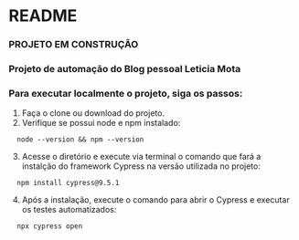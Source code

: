 # README

### PROJETO EM CONSTRUÇÃO ##

### Projeto de automação do Blog pessoal Leticia Mota ###

### Para executar localmente o projeto, siga os passos:

1. Faça o clone ou download do projeto.
2. Verifique se possui node e npm instalado:
```
  node --version && npm --version
```
3. Acesse o diretório e execute via terminal o comando que fará a instalção do framework Cypress na versão
utilizada no projeto:
```
  npm install cypress@9.5.1
```

4. Após a instalação, execute o comando para abrir o Cypress e executar os testes automatizados:

```
  npx cypress open
```
